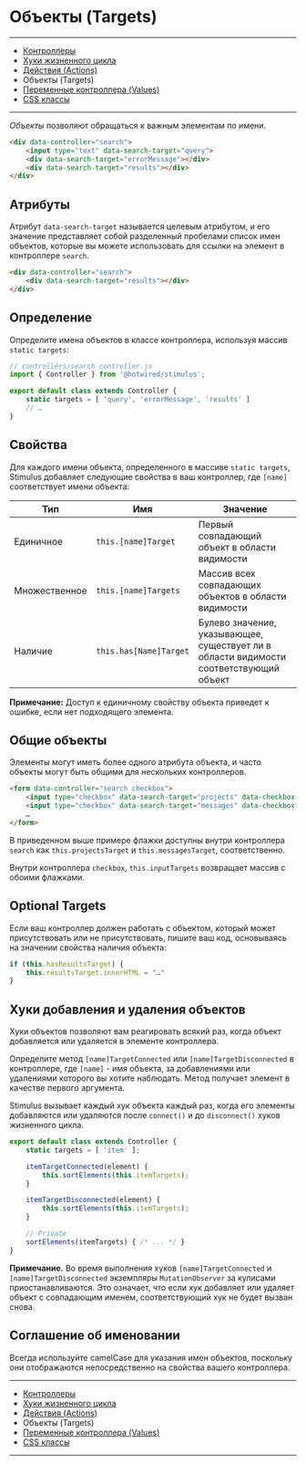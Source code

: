 # Объекты (Targets)

-----
* [Контроллеры](controllers.md)
* [Хуки жизненного цикла](lifecycle.md)
* [Действия (Actions)](actions.md)
* Объекты (Targets)
* [Переменные контроллера (Values)](values.md)
* [CSS классы](css_classes.md)
-----

_Объекты_ позволяют обращаться к важным элементам по имени.

```html
<div data-controller="search">
    <input type="text" data-search-target="query">
    <div data-search-target="errorMessage"></div>
    <div data-search-target="results"></div>
</div>
```

## Атрибуты

Атрибут `data-search-target` называется целевым атрибутом, и его значение представляет собой разделенный пробелами список имен объектов, которые вы можете использовать для ссылки на элемент в контроллере `search`.

```html
<div data-controller="search">
    <div data-search-target="results"></div>
</div>
```

## Определение

Определите имена объектов в классе контроллера, используя массив `static targets`:

```javascript
// controllers/search_controller.js
import { Controller } from '@hotwired/stimulus';

export default class extends Controller {
    static targets = [ 'query', 'errorMessage', 'results' ]
    // …
}
```

## Свойства

Для каждого имени объекта, определенного в массиве `static targets`, Stimulus добавляет следующие свойства в ваш контроллер, где `[name]` соответствует имени объекта:

| Тип           | Имя                    | Значение                                                                               |
|---------------|------------------------|----------------------------------------------------------------------------------------|
| Единичное     | `this.[name]Target`    | Первый совпадающий объект в области видимости                                          |
| Множественное | `this.[name]Targets`   | Массив всех совпадающих объектов в области видимости                                   |
| Наличие       | `this.has[Name]Target` | Булево значение, указывающее, существует ли в области видимости соответствующий объект |

**Примечание:** Доступ к единичному свойству объекта приведет к ошибке, если нет подходящего элемента.

## Общие объекты

Элементы могут иметь более одного атрибута объекта, и часто объекты могут быть общими для нескольких контроллеров.

```html
<form data-controller="search checkbox">
    <input type="checkbox" data-search-target="projects" data-checkbox-target="input">
    <input type="checkbox" data-search-target="messages" data-checkbox-target="input">
    …
</form>
```

В приведенном выше примере флажки доступны внутри контроллера `search` как `this.projectsTarget` и `this.messagesTarget`, соответственно.

Внутри контроллера `checkbox`, `this.inputTargets` возвращает массив с обоими флажками.

## Optional Targets

Если ваш контроллер должен работать с объектом, который может присутствовать или не присутствовать, пишите ваш код, основываясь на значении свойства наличия объекта:

```javascript
if (this.hasResultsTarget) {
    this.resultsTarget.innerHTML = "…"
}
```

## Хуки добавления и удаления объектов

Хуки объектов позволяют вам реагировать всякий раз, когда объект добавляется или удаляется в элементе контроллера.

Определите метод `[name]TargetConnected` или `[name]TargetDisconnected` в контроллере, где `[name]` - имя объекта, за добавлениями или удалениями которого вы хотите наблюдать. Метод получает элемент в качестве первого аргумента.

Stimulus вызывает каждый хук объекта каждый раз, когда его элементы добавляются или удаляются после `connect()` и до `disconnect()` хуков жизненного цикла.

```javascript
export default class extends Controller {
    static targets = [ 'item' ];

    itemTargetConnected(element) {
        this.sortElements(this.itemTargets);
    }

    itemTargetDisconnected(element) {
        this.sortElements(this.itemTargets);
    }

    // Private
    sortElements(itemTargets) { /* ... */ }
}
```

**Примечание.** Во время выполнения хуков `[name]TargetConnected` и `[name]TargetDisconnected` экземпляры `MutationObserver` за кулисами приостанавливаются. Это означает, что если хук добавляет или удаляет объект с совпадающим именем, соответствующий хук не будет вызван снова.

## Соглашение об именовании

Всегда используйте camelCase для указания имен объектов, поскольку они отображаются непосредственно на свойства вашего контроллера.

-----
* [Контроллеры](controllers.md)
* [Хуки жизненного цикла](lifecycle.md)
* [Действия (Actions)](actions.md)
* Объекты (Targets)
* [Переменные контроллера (Values)](values.md)
* [CSS классы](css_classes.md)
-----
